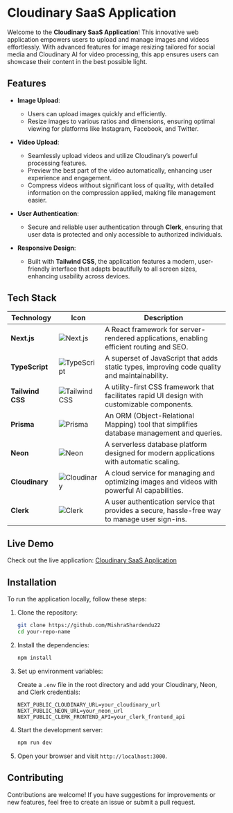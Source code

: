 # Cloudinary SaaS Application

Welcome to the **Cloudinary SaaS Application**! This innovative web application empowers users to upload and manage images and videos effortlessly. With advanced features for image resizing tailored for social media and Cloudinary AI for video processing, this app ensures users can showcase their content in the best possible light.

## Features

- **Image Upload**: 
  - Users can upload images quickly and efficiently.
  - Resize images to various ratios and dimensions, ensuring optimal viewing for platforms like Instagram, Facebook, and Twitter.

- **Video Upload**: 
  - Seamlessly upload videos and utilize Cloudinary’s powerful processing features.
  - Preview the best part of the video automatically, enhancing user experience and engagement.
  - Compress videos without significant loss of quality, with detailed information on the compression applied, making file management easier.

- **User Authentication**: 
  - Secure and reliable user authentication through **Clerk**, ensuring that user data is protected and only accessible to authorized individuals.

- **Responsive Design**: 
  - Built with **Tailwind CSS**, the application features a modern, user-friendly interface that adapts beautifully to all screen sizes, enhancing usability across devices.

## Tech Stack

| Technology       | Icon                                           | Description                                                                                   |
|------------------|------------------------------------------------|-----------------------------------------------------------------------------------------------|
| **Next.js**      | ![Next.js](https://img.icons8.com/color/48/000000/nextjs.png) | A React framework for server-rendered applications, enabling efficient routing and SEO.      |
| **TypeScript**   | ![TypeScript](https://img.icons8.com/color/48/000000/typescript.png) | A superset of JavaScript that adds static types, improving code quality and maintainability. |
| **Tailwind CSS** | ![Tailwind CSS](https://img.icons8.com/color/48/000000/tailwindcss.png) | A utility-first CSS framework that facilitates rapid UI design with customizable components.   |
| **Prisma**       | ![Prisma](https://img.icons8.com/color/48/000000/prisma.png) | An ORM (Object-Relational Mapping) tool that simplifies database management and queries.     |
| **Neon**         | ![Neon](https://img.icons8.com/color/48/000000/neon.png) | A serverless database platform designed for modern applications with automatic scaling.       |
| **Cloudinary**   | ![Cloudinary](https://img.icons8.com/color/48/000000/cloudinary.png) | A cloud service for managing and optimizing images and videos with powerful AI capabilities. |
| **Clerk**        | ![Clerk](https://img.icons8.com/color/48/000000/clerk.png) | A user authentication service that provides a secure, hassle-free way to manage user sign-ins. |

## Live Demo

Check out the live application: [Cloudinary SaaS Application](https://cloudianry-saas.vercel.app)

## Installation

To run the application locally, follow these steps:

1. Clone the repository:

   ```bash
   git clone https://github.com/MishraShardendu22
   cd your-repo-name
   ```

2. Install the dependencies:

   ```bash
   npm install
   ```

3. Set up environment variables:

   Create a `.env` file in the root directory and add your Cloudinary, Neon, and Clerk credentials:

   ```
   NEXT_PUBLIC_CLOUDINARY_URL=your_cloudinary_url
   NEXT_PUBLIC_NEON_URL=your_neon_url
   NEXT_PUBLIC_CLERK_FRONTEND_API=your_clerk_frontend_api
   ```

4. Start the development server:

   ```bash
   npm run dev
   ```

5. Open your browser and visit `http://localhost:3000`.

## Contributing

Contributions are welcome! If you have suggestions for improvements or new features, feel free to create an issue or submit a pull request.
